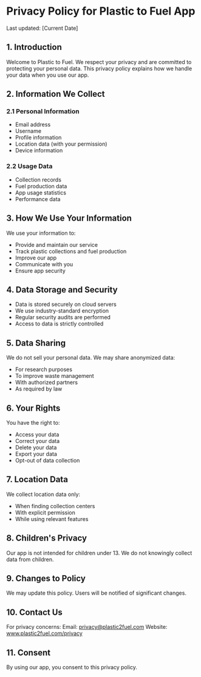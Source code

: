 # Privacy Policy for Plastic to Fuel App

Last updated: [Current Date]

## 1. Introduction

Welcome to Plastic to Fuel. We respect your privacy and are committed to protecting your personal data. This privacy policy explains how we handle your data when you use our app.

## 2. Information We Collect

### 2.1 Personal Information
- Email address
- Username
- Profile information
- Location data (with your permission)
- Device information

### 2.2 Usage Data
- Collection records
- Fuel production data
- App usage statistics
- Performance data

## 3. How We Use Your Information

We use your information to:
- Provide and maintain our service
- Track plastic collections and fuel production
- Improve our app
- Communicate with you
- Ensure app security

## 4. Data Storage and Security

- Data is stored securely on cloud servers
- We use industry-standard encryption
- Regular security audits are performed
- Access to data is strictly controlled

## 5. Data Sharing

We do not sell your personal data. We may share anonymized data:
- For research purposes
- To improve waste management
- With authorized partners
- As required by law

## 6. Your Rights

You have the right to:
- Access your data
- Correct your data
- Delete your data
- Export your data
- Opt-out of data collection

## 7. Location Data

We collect location data only:
- When finding collection centers
- With explicit permission
- While using relevant features

## 8. Children's Privacy

Our app is not intended for children under 13. We do not knowingly collect data from children.

## 9. Changes to Policy

We may update this policy. Users will be notified of significant changes.

## 10. Contact Us

For privacy concerns:
Email: privacy@plastic2fuel.com
Website: www.plastic2fuel.com/privacy

## 11. Consent

By using our app, you consent to this privacy policy. 